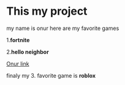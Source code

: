 # This my project
my name is onur
here are my favorite games

1.**fortnite** 

2.**hello neighbor**

[Onur link](http://google.com)


finaly my 3. favorite game is **roblox**
